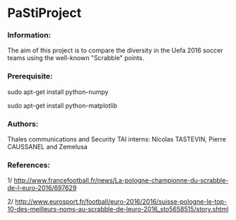 # PaStiProject

### Information:

The aim of this project is to compare the diversity in the Uefa 2016 soccer teams using the well-known "Scrabble" points.

### Prerequisite:
sudo apt-get install python-numpy

sudo apt-get install python-matplotlib

### Authors:

Thales communications and Security TAI interns: Nicolas TASTEVIN, Pierre CAUSSANEL and Zemelusa

### References:

1/ http://www.francefootball.fr/news/La-pologne-championne-du-scrabble-de-l-euro-2016/697629

2/ http://www.eurosport.fr/football/euro-2016/2016/suisse-pologne-le-top-10-des-meilleurs-noms-au-scrabble-de-leuro-2016_sto5658515/story.shtml
